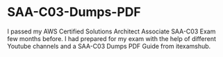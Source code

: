 # SAA-C03-Dumps-PDF
I passed my AWS Certified Solutions Architect Associate SAA-C03 Exam few months before. I had prepared for my exam with the help of different Youtube channels and a SAA-C03 Dumps PDF Guide from itexamshub.
